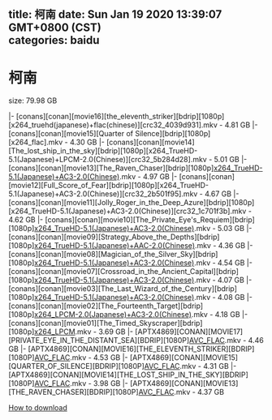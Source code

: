 
title: 柯南
date: Sun Jan 19 2020 13:39:07 GMT+0800 (CST)    
categories: baidu
---

# 柯南
size: 79.98 GB
 
 
|- [conans][conan][movie16][the_eleventh_striker][bdrip][1080p][x264_truehd(japanese)+flac(chinese)][crc32_4039d931].mkv - 4.81 GB
|- [conans][conan][movie15][Quarter of Silence][bdrip][1080p][x264_flac].mkv - 4.30 GB
|- [conans][conan][movie14][The_lost_ship_in_the_sky][bdrip][1080p][x264_TrueHD-5.1(Japanese)+LPCM-2.0(Chinese)][crc32_5b284d28].mkv - 5.01 GB
|- [conans][conan][movie13][The_Raven_Chaser][bdrip][1080p][x264_TrueHD-5.1(Japanese)+AC3-2.0(Chinese)](72E60838).mkv - 4.97 GB
|- [conans][conan][movie12][Full_Score_of_Fear][bdrip][1080p][x264_TrueHD-5.1(Japanese)+AC3-2.0(Chinese)][crc32_2b501f95].mkv - 4.67 GB
|- [conans][conan][movie11][Jolly_Roger_in_the_Deep_Azure][bdrip][1080p][x264_TrueHD-5.1(Japanese)+AC3-2.0(Chinese)][crc32_1c701f3b].mkv - 4.62 GB
|- [conans][conan][movie10][The_Private_Eye's_Requiem][bdrip][1080p][x264_TrueHD-5.1(Japanese)+AC3-2.0(Chinese)](96CC1CB1).mkv - 5.03 GB
|- [conans][conan][movie09][Strategy_Above_the_Depths][bdrip][1080p][x264_TrueHD-5.1(Japanese)+AAC-2.0(Chinese)](386AD057).mkv - 4.36 GB
|- [conans][conan][movie08][Magician_of_the_Silver_Sky][bdrip][1080p][x264_TrueHD-5.1(Japanese)+AC3-2.0(Chinese)](A2BE30B5).mkv - 4.54 GB
|- [conans][conan][movie07][Crossroad_in_the_Ancient_Capital][bdrip][1080p][x264_TrueHD-5.1(Japanese)+AC3-2.0(Chinese)](2722CFC3).mkv - 4.07 GB
|- [conans][conan][movie03][The_Last_Wizard_of_the_Century][bdrip][1080p][x264_TrueHD-5.1(Japanese)+AC3-2.0(Chinese)](A0E093FD).mkv - 4.08 GB
|- [conans][conan][movie02][The_Fourteenth_Target][bdrip][1080p][x264_LPCM-2.0(Japanese)+AC3-2.0(Chinese)](A225253B).mkv - 4.18 GB
|- [conans][conan][movie01][The_Timed_Skyscraper][bdrip][1080p][x264_LPCM](A5AF00AF).mkv - 3.69 GB
|- [APTX4869][CONAN][MOVIE17][PRIVATE_EYE_IN_THE_DISTANT_SEA][BDRIP][1080P][AVC_FLAC](FB72310F).mkv - 4.46 GB
|- [APTX4869][CONAN][MOVIE16][THE_ELEVENTH_STRIKER][BDRIP][1080P][AVC_FLAC](90269C20).mkv - 4.53 GB
|- [APTX4869][CONAN][MOVIE15][QUARTER_OF_SILENCE][BDRIP][1080P][AVC_FLAC](7CBDA33F).mkv - 4.31 GB
|- [APTX4869][CONAN][MOVIE14][THE_LOST_SHIP_IN_THE_SKY][BDRIP][1080P][AVC_FLAC](E5D44A1F).mkv - 3.98 GB
|- [APTX4869][CONAN][MOVIE13][THE_RAVEN_CHASER][BDRIP][1080P][AVC_FLAC](A4085C0C).mkv - 4.37 GB

[How to download](https://bpcam.bemobtrk.com/go/2ceec3aa-1ca2-46d6-b9ff-aaa5c184517c?jno=1871)